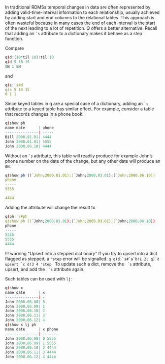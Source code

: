 In traditional RDMSs temporal changes in data are often represented by adding valid-time-interval information to each relationship, usually achieved by adding start and end columns to the relational tables. This approach is often wasteful because in many cases the end of each interval is the start of the next leading to a lot of repetition. Q offers a better alternative. Recall that adding an `` `s `` attribute to a dictionary makes it behave as a step function.

Compare
```q
q)d:(10*til 10)!til 10
q)d 5 10 15
0N 1 0N
```
and
```q
q)s:`s#d
q)s 5 10 15
0 1 1
```
Since keyed tables in q are a special case of a dictionary, adding an `` `s `` attribute to a keyed table has similar effect. For example, consider a table that records changes in a phone book:
```q
q)show ph
name date      | phone
---------------| -----
Bill 2000.01.01| 4444
John 2000.01.01| 5555
John 2000.06.10| 4444
```
Without an `` `s `` attribute, this table will readily produce for example John’s phone number on the date of the change, but any other date will produce an `0N`.
```q
q)show ph ((`John;2000.01.01);(`John;2000.03.01);(`John;2000.06.10))
phone
-----
5555

4444
```
Adding the attribute will change the result to
```q
q)ph:`s#ph
q)show ph ((`John;2000.01.01);(`John;2000.03.01);(`John;2000.06.10))
phone
-----
5555
5555
4444
```

!!! warning "Upsert into a stepped dictionary"
    If you try to upsert into a dict flagged as stepped, a `'step` error will be signalled.
    ```q
    q)d:`s#`a`b!1 2;
    q)`d upsert `c`d!3 4
    'step
    ```
    To update such a dict, remove the `` `s`` attribute, upsert, and add the `` `s`` attribute again.

Such tables can be used with `lj`:
```q
q)show x
name date      | x
---------------| -
John 2000.06.08| 0
John 2000.06.09| 1
John 2000.06.10| 2
John 2000.06.11| 3
John 2000.06.12| 4
q)show x lj ph
name date      | x phone
---------------| -------
John 2000.06.08| 0 5555
John 2000.06.09| 1 5555
John 2000.06.10| 2 4444
John 2000.06.11| 3 4444
John 2000.06.12| 4 4444
```

